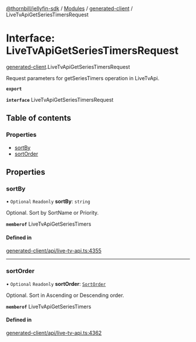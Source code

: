 [@thornbill/jellyfin-sdk](../README.md) / [Modules](../modules.md) / [generated-client](../modules/generated_client.md) / LiveTvApiGetSeriesTimersRequest

# Interface: LiveTvApiGetSeriesTimersRequest

[generated-client](../modules/generated_client.md).LiveTvApiGetSeriesTimersRequest

Request parameters for getSeriesTimers operation in LiveTvApi.

**`export`**

**`interface`** LiveTvApiGetSeriesTimersRequest

## Table of contents

### Properties

- [sortBy](generated_client.LiveTvApiGetSeriesTimersRequest.md#sortby)
- [sortOrder](generated_client.LiveTvApiGetSeriesTimersRequest.md#sortorder)

## Properties

### sortBy

• `Optional` `Readonly` **sortBy**: `string`

Optional. Sort by SortName or Priority.

**`memberof`** LiveTvApiGetSeriesTimers

#### Defined in

[generated-client/api/live-tv-api.ts:4355](https://github.com/jellyfin/jellyfin-sdk-typescript/blob/7402732/src/generated-client/api/live-tv-api.ts#L4355)

___

### sortOrder

• `Optional` `Readonly` **sortOrder**: [`SortOrder`](../enums/generated_client.SortOrder.md)

Optional. Sort in Ascending or Descending order.

**`memberof`** LiveTvApiGetSeriesTimers

#### Defined in

[generated-client/api/live-tv-api.ts:4362](https://github.com/jellyfin/jellyfin-sdk-typescript/blob/7402732/src/generated-client/api/live-tv-api.ts#L4362)
